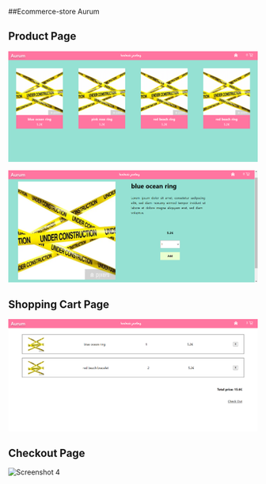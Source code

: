 ##Ecommerce-store Aurum

## Product Page

![Screenshot 1](./public/screenshot3.PNG)

![Screenshot 2](./public/screenshot5.PNG)

## Shopping Cart Page

![Screenshot 3](./public/screenshot7.PNG)

## Checkout Page

![Screenshot 4](./public/screenshot8.PNG)
